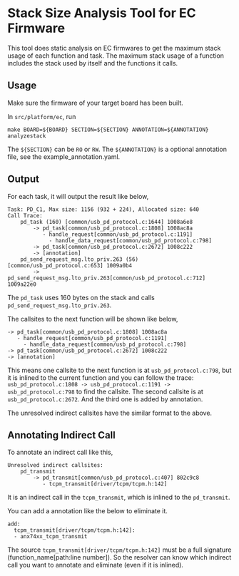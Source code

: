 Stack Size Analysis Tool for EC Firmware
========================================

This tool does static analysis on EC firmwares to get the maximum stack usage of
each function and task. The maximum stack usage of a function includes the stack
used by itself and the functions it calls.

Usage
-----

Make sure the firmware of your target board has been built.

In `src/platform/ec`, run
```
make BOARD=${BOARD} SECTION=${SECTION} ANNOTATION=${ANNOTATION} analyzestack
```
The `${SECTION}` can be `RO` or `RW`. The `${ANNOTATION}` is a optional
annotation file, see the example_annotation.yaml.

Output
------

For each task, it will output the result like below,
```
Task: PD_C1, Max size: 1156 (932 + 224), Allocated size: 640
Call Trace:
    pd_task (160) [common/usb_pd_protocol.c:1644] 1008a6e8
        -> pd_task[common/usb_pd_protocol.c:1808] 1008ac8a
           - handle_request[common/usb_pd_protocol.c:1191]
             - handle_data_request[common/usb_pd_protocol.c:798]
        -> pd_task[common/usb_pd_protocol.c:2672] 1008c222
        -> [annotation]
    pd_send_request_msg.lto_priv.263 (56) [common/usb_pd_protocol.c:653] 1009a0b4
        -> pd_send_request_msg.lto_priv.263[common/usb_pd_protocol.c:712] 1009a22e0
```
The `pd_task` uses 160 bytes on the stack and calls `pd_send_request_msg.lto_priv.263`.

The callsites to the next function will be shown like below,
```
-> pd_task[common/usb_pd_protocol.c:1808] 1008ac8a
   - handle_request[common/usb_pd_protocol.c:1191]
     - handle_data_request[common/usb_pd_protocol.c:798]
-> pd_task[common/usb_pd_protocol.c:2672] 1008c222
-> [annotation]
```
This means one callsite to the next function is at `usb_pd_protocol.c:798`,
but it is inlined to the current function and you can follow the trace:
`usb_pd_protocol.c:1808 -> usb_pd_protocol.c:1191 -> usb_pd_protocol.c:798` to
find the callsite. The second callsite is at `usb_pd_protocol.c:2672`. And the
third one is added by annotation.

The unresolved indirect callsites have the similar format to the above.

Annotating Indirect Call
------------------------

To annotate an indirect call like this,
```
Unresolved indirect callsites:
    pd_transmit
        -> pd_transmit[common/usb_pd_protocol.c:407] 802c9c8
           - tcpm_transmit[driver/tcpm/tcpm.h:142]
```
It is an indirect call in the `tcpm_transmit`, which is inlined to the `pd_transmit`.

You can add a annotation like the below to eliminate it.
```
add:
  tcpm_transmit[driver/tcpm/tcpm.h:142]:
  - anx74xx_tcpm_transmit
```
The source `tcpm_transmit[driver/tcpm/tcpm.h:142]` must be a full signature (function_name[path:line number]).
So the resolver can know which indirect call you want to annotate and eliminate (even if it is inlined).
